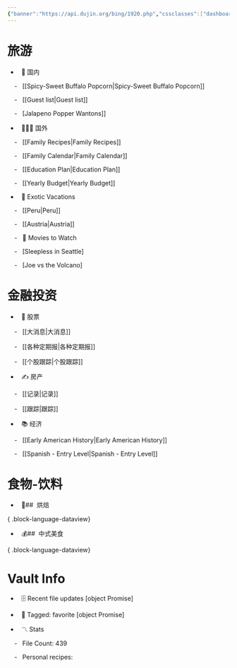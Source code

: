```yaml
---
{"banner":"https://api.dujin.org/bing/1920.php","cssclasses":["dashboard"],"obsidianUIMode":"preview","banner_icon":"🏖️","dg-publish":true,"dg-home":true,"banner_y":0.5,"permalink":"/Home/","tags":["gardenEntry"],"dgPassFrontmatter":true,"created":"2023-11-10T17:23:33.560+08:00","updated":"2023-11-25T21:16:25.000+08:00"}
---
```



# 旅游

  

-   🏈 国内

    -   [[Spicy-Sweet Buffalo Popcorn\|Spicy-Sweet Buffalo Popcorn]]

    -   [[Guest list\|Guest list]]

    -   [Jalapeno Popper Wantons]]

-   👨‍👩‍👦 国外

    -   [[Family Recipes\|Family Recipes]]

    -   [[Family Calendar\|Family Calendar]]

    -   [[Education Plan\|Education Plan]]

    -   [[Yearly Budget\|Yearly Budget]]

-   🌅 Exotic Vacations

    -   [[Peru\|Peru]]

    -   [[Austria\|Austria]]

    -   🎥 Movies to Watch

    -   [Sleepless in Seattle]

    -   [Joe vs the Volcano]

  

# 金融投资

  

-   🏡 股票

    -   [[大消息\|大消息]]

    -   [[各种定期报\|各种定期报]]

    -   [[个股跟踪\|个股跟踪]]

-   ✍️ 房产

    -   [[记录\|记录]]

    -   [[跟踪\|跟踪]]

-   📚 经济

    -   [[Early American History\|Early American History]]

    -   [[Spanish - Entry Level\|Spanish - Entry Level]]

  

# 食物-饮料

  
  
  

-   💼##  烘焙


{ .block-language-dataview}

-   💰##  中式美食


{ .block-language-dataview}

  
  

# Vault Info

  

-   🗄️ Recent file updates [object Promise]

-   🔖 Tagged: favorite [object Promise]

-   〽️ Stats

    -   File Count: 439

    -   Personal recipes: 
